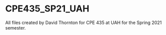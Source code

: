 # CPE435_SP21_UAH
All files created by David Thornton for CPE 435 at UAH for the Spring 2021 semester.

